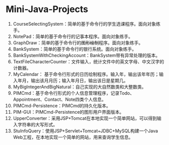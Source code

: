 # Mini-Java-Projects

1. CourseSelectingSystem：简单的基于命令行的学生选课程序。面向对象练手。
2. NotePad：简单的基于命令行的记事本程序。面向对象练手。
3. GraphDraw：简单的基于命令行的~~图形绘制~~程序。面向对象练手。
4. BankSystem：简单的基于命令行的银行系统。面向对象练手。
5. BankSystemWithCheckingAccount：BankSystem带有异常处理的版本。
6. TextFileCharacterCounter：文件输入，统计文件中的英文字母、中文汉字的计数器。
7. MyCalendar： 基于命令行形式的日历绘制程序。输入年，输出该年年历；输入年月，输出该月月历；输入年月日，输出该日是星期几。
8. MyBigIntegerAndBigNatural：自己实现的大自然数类和大整数类。
9. PIMCmd：基于命令行形式的个人信息管理程序，记录Todo、Appointment、Contact、Note四类个人信息。
10. PIMCmd-Persistence：PIMCmd的持久化版本。
11. PIM-GUI：PIMCmd-Persistence的图形用户界面版本。
12. UpperConverter：采用JSP+Tomcat在本地实现一个简单网站，可以得到输入字符串的大写形式。
13. StuInfoQuery：使用JSP+Servlet+Tomcat+JDBC+MySQL构建一个Java Web工程，在本地实现一个简单的网站，用来查询学生信息。